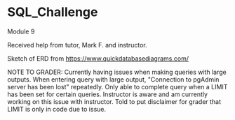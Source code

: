 # SQL_Challenge
Module 9

Received help from tutor, Mark F. and instructor. 

Sketch of ERD from https://www.quickdatabasediagrams.com/ 

NOTE TO GRADER: 
Currently having issues when making queries with large outputs. 
When entering query with large output, "Connection to pgAdmin server has been lost" repeatedly. 
Only able to complete query when a LIMIT has been set for certain queries. 
Instructor is aware and am currently working on this issue with instructor. 
Told to put disclaimer for grader that LIMIT is only in code due to issue. 
